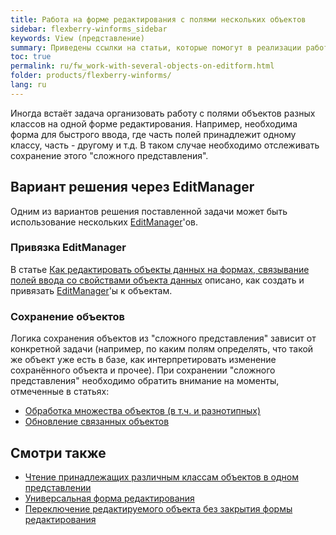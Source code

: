 ```yaml
---
title: Работа на форме редактирования с полями нескольких объектов 
sidebar: flexberry-winforms_sidebar
keywords: View (представление)
summary: Приведены ссылки на статьи, которые помогут в реализации работы с полями объектов разных классов на одной форме редактирования за счёт исользования нескольких EditManager
toc: true
permalink: ru/fw_work-with-several-objects-on-editform.html
folder: products/flexberry-winforms/
lang: ru
---
```

Иногда встаёт задача организовать работу с полями объектов разных классов на одной форме редактирования. Например, необходима форма для быстрого ввода, где часть полей принадлежит одному классу, часть - другому и т.д. В таком случае необходимо отслеживать сохранение этого "сложного представления".

## Вариант решения через EditManager

Одним из вариантов решения поставленной задачи может быть использование нескольких [EditManager](fw_editmanager.html)'ов.

### Привязка EditManager

В статье [Как редактировать объекты данных на формах, связывание полей ввода со свойствами объекта данных](fw_edit-objects-on-forms.html) описано, как создать и привязать [EditManager](fw_editmanager.html)'ы к объектам.

### Сохранение объектов

Логика сохранения объектов из "сложного представления" зависит от конкретной задачи (например, по каким полям определять, что такой же объект уже есть в базе, как интерпретировать изменение сохранённого объекта и прочее).
При сохранении "сложного представления" необходимо обратить внимание на моменты, отмеченные в статьях:

* [Обработка множества объектов (в т.ч. и разнотипных)](fo_processing-multiple-objects.html)
* [Обновление связанных объектов](fo_update-related-objects.html)

## Смотри также

* [Чтение принадлежащих различным классам объектов в одном представлении](fo_reading-several-types-objects.html)
* [Универсальная форма редактирования](fw_editform.html)
* [Переключение редактируемого объекта без закрытия формы редактирования](fw_switch-editing-object.html)
